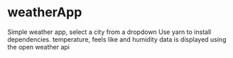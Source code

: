 # weatherApp
Simple weather app, select a city from a dropdown
Use yarn to install dependencies.
temperature, feels like and humidity data is displayed using the open weather api
